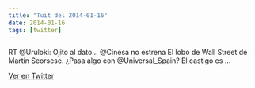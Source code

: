 ```yaml
---
title: "Tuit del 2014-01-16"
date: 2014-01-16
tags: [twitter]
---
```


RT @Uruloki: Ojito al dato... @Cinesa no estrena El lobo de Wall Street de Martin Scorsese. ¿Pasa algo con @Universal_Spain? El castigo es …



[Ver en Twitter](https://twitter.com/i/web/status/423882324586291200)
